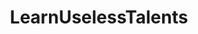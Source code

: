 ---
title: LearnUselessTalents
crosslinks:
- livven
- restofthefuckingowl
- xkcd
- DiWHY
- Shoplifting
- origami
- videos
- nocontext
- WritingPrompts
- Overwatch_Memes
- penspinning
- lockpicking
- motorcycles
- killthosewhodisagree
- Frugal_Jerk
- oddlysatisfying
- WTF
- interestingasfuck
- funny
- SCP
---